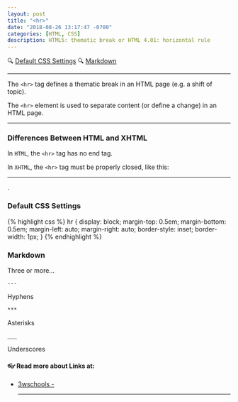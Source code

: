 ```yaml
---
layout: post
title: "<hr>"
date: "2018-08-26 13:17:47 -0700"
categories: [HTML, CSS]
description: HTML5: thematic break or HTML 4.01: horizontal rule
---
```


🔍 [Default CSS Settings](#default-css-settings) 🔍 [Markdown](#markdown)

---

The `<hr>` tag defines a thematic break in an HTML page (e.g. a shift of topic).

The `<hr>` element is used to separate content (or define a change) in an HTML page.

---

### Differences Between HTML and XHTML

In `HTML`, the `<hr>` tag has no end tag.

In `XHTML`, the `<hr>` tag must be properly closed, like this: <hr />.

### Default CSS Settings

{% highlight css %}
hr {
    display: block;
    margin-top: 0.5em;
    margin-bottom: 0.5em;
    margin-left: auto;
    margin-right: auto;
    border-style: inset;
    border-width: 1px;
}
{% endhighlight %}

### Markdown

Three or more...

`---`

Hyphens

`***`

Asterisks

`___`

Underscores

#### 👓 Read more about Links at:

  - [3wschools - <hr>](https://www.w3schools.com/tags/tag_hr.asp)
